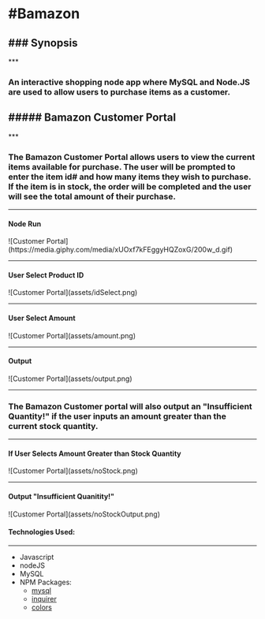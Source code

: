 <h1>#Bamazon</h1>

<h2>### Synopsis</h2>
***

<h3>An interactive shopping node app where MySQL and Node.JS are used to allow users to purchase items as a customer.</h3>

<h2>##### Bamazon Customer Portal</h2>
***

<h3>The Bamazon Customer Portal allows users to view the current items available for purchase.  The user will be prompted to enter the item id# and how many items they wish to purchase.  If the item is in stock, the order will be completed and the user will see the total amount of their purchase.</h3>

***
<h4>Node Run</h4>
![Customer Portal](https://media.giphy.com/media/xUOxf7kFEggyHQZoxG/200w_d.gif)

***
<h4>User Select Product ID</h4>
![Customer Portal](assets/idSelect.png)

***
<h4>User Select Amount</h4>
![Customer Portal](assets/amount.png)

***
<h4>Output</h4>
![Customer Portal](assets/output.png)

***
<h3>The Bamazon Customer portal will also output an "Insufficient Quantity!" if the user inputs an amount greater than the current stock quantity.</h3>

***
<h4>If User Selects Amount Greater than Stock Quantity</h4>
![Customer Portal](assets/noStock.png)

***
<h4>Output "Insufficient Quanitity!"</h4>
![Customer Portal](assets/noStockOutput.png)

#### Technologies Used:
***

* Javascript
* nodeJS
* MySQL
* NPM Packages:
	- [mysql](github.com/mysqljs/mysql)
	- [inquirer](github.com/SBoudrias/Inquirer.js)
	- [colors](github.com/Marak/colors.js)

